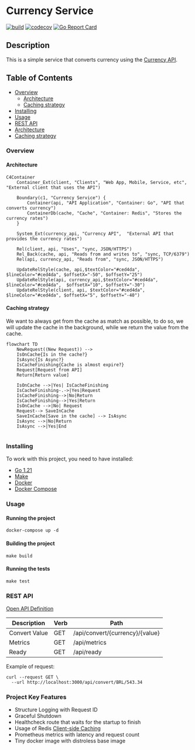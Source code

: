 # Currency Service


[![build](https://github.com/edmarfelipe/currency-service/actions/workflows/build.yml/badge.svg?branch=main)](https://github.com/edmarfelipe/currency-service/actions/workflows/build.yml)
[![codecov](https://codecov.io/gh/edmarfelipe/currency-service/graph/badge.svg?token=oZfYQLbFHH)](https://codecov.io/gh/edmarfelipe/currency-service)
[![Go Report Card](https://goreportcard.com/badge/github.com/edmarfelipe/currency-service)](https://goreportcard.com/report/github.com/edmarfelipe/currency-service)

## Description

This is a simple service that converts currency using the [Currency API](https://currencyapi.com/).

## Table of Contents
- [Overview](#overview)
  * [Architecture](#architecture) 
  * [Caching strategy](#caching-strategy)
- [Installing](#installing)
- [Usage](#usage)
- [REST API](#rest-api)
- [Architecture](#architecture)
- [Caching strategy](#caching-strategy)

### Overview

#### Architecture

```mermaid
C4Container
    Container_Ext(client, "Clients", "Web App, Mobile, Service, etc", "External client that uses the API") 

    Boundary(c1, "Currency Service") {
        Container(api, "API Application", "Container: Go", "API that converts currency")
        ContainerDb(cache, "Cache", "Container: Redis", "Stores the currency rates")
    }

    System_Ext(currency_api, "Currency API",  "External API that provides the currency rates")

    Rel(client, api, "Uses", "sync, JSON/HTTPS")
    Rel_Back(cache, api, "Reads from and writes to", "sync, TCP/6379")
    Rel(api, currency_api, "Reads from", "sync, JSON/HTTPS")

    UpdateRelStyle(cache, api,$textColor="#ced4da", $lineColor="#ced4da", $offsetX="-50", $offsetY="25")
    UpdateRelStyle(api, currency_api,$textColor="#ced4da", $lineColor="#ced4da",  $offsetX="10", $offsetY="-30")
    UpdateRelStyle(client, api, $textColor="#ced4da", $lineColor="#ced4da", $offsetX="5", $offsetY="-40")
```

#### Caching strategy

We want to always get from the cache as match as possible, to do so, we will update the cache in the background, while we return the value from the cache.
```mermaid
flowchart TD
    NewRequest((New Request)) -->
    IsOnCache{Is in the cache?}
    IsAsync{Is Async?}
    IsCacheFinishing{Cache is almost expire?}
    Request[Request from API]
    Return[Return value]

    IsOnCache -->|Yes| IsCacheFinishing
    IsCacheFinishing-.->|Yes|Request
    IsCacheFinishing-->|No|Return
    IsCacheFinishing-->|Yes|Return
    IsOnCache -->|No| Request
    Request--> SaveInCache
    SaveInCache[Save in the cache] --> IsAsync
    IsAsync -->|No|Return
    IsAsync -->|Yes|End
    
```

### Installing

To work with this project, you need to have installed:
* [Go 1.21](https://golang.org/doc/install)
* [Make](https://www.gnu.org/software/make/)
* [Docker](https://docs.docker.com/get-docker/)
* [Docker Compose](https://docs.docker.com/compose/install/)

### Usage

#### Running the project

```shell
docker-compose up -d
```

#### Building the project

```shell
make build
```

#### Running the tests

```shell
make test
```

### REST API

[Open API Definition](./swagger.yaml)

| Description   | Verb   | Path                            |
|---------------|--------|---------------------------------|
| Convert Value | GET    | /api/convert/{currency}/{value} |
| Metrics       | GET    | /api/metrics                    |
| Ready         | GET    | /api/ready                      |

Example of request:

```shell
curl --request GET \
  --url http://localhost:3000/api/convert/BRL/543.34
```

### Project Key Features

- Structure Logging with Request ID
- Graceful Shutdown
- Healthcheck route that waits for the startup to finish
- Usage of Redis [Client-side Caching](https://redis.io/topics/client-side-caching)
- Prometheus metrics with latency and request count
- Tiny docker image with distroless base image


